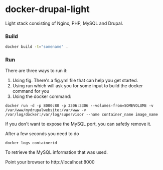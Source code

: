docker-drupal-light
=============

Light stack consisting of Nginx, PHP, MySQL and Drupal.

### Build
```bash
docker build -t="somename" .
```

### Run
There are three ways to run it:

1. Using fig. There's a fig.yml file that can help you get started.
2. Using run which will ask you for some input to build the docker command for you
3. Using the docker command:

```
docker run -d -p 8000:80 -p 3306:3306 --volumes-from=SOMEVOLUME -v /var/www/mydrupalwebsite:/var/www -v /var/log/docker:/var/log/supervisor --name container_name image_name
```

If you don't want to expose the MySQL port, you can safetly remove it.

After a few seconds you need to do 

```
docker logs containerid
```

To retrieve the MySQL information that was used.

Point your browser to http://localhost:8000
